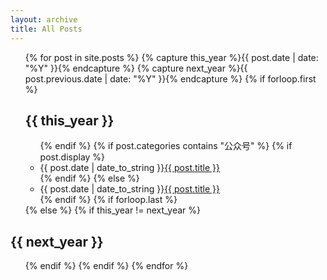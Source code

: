 ```yaml
---
layout: archive
title: All Posts
---
```



<div id="home">
  <ul class="posts">
    {% for post in site.posts %}
      {% capture this_year %}{{ post.date | date: "%Y" }}{% endcapture %}
      {% capture next_year %}{{ post.previous.date | date: "%Y" }}{% endcapture %}
      {% if forloop.first %}
    <h2>{{ this_year }}</h2>
    <ul class="posts">
      {% endif %}
      {% if post.categories contains "公众号" %}
        {% if post.display %}
      <li><span class="post_date">{{ post.date | date_to_string }}</span><a href="{{ post.url }}">{{ post.title }}</a></li>
        {% endif %}
      {% else %}
      <li><span class="post_date">{{ post.date | date_to_string }}</span><a href="{{ post.url }}">{{ post.title }}</a></li>
      {% endif %}
      {% if forloop.last %}
    </ul>
      {% else %}
        {% if this_year != next_year %}
    </ul>
    <h2>{{ next_year }}</h2>
    <ul class="posts">
        {% endif %}
      {% endif %}
    {% endfor %}
  </ul>
</div>
